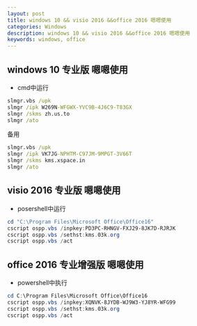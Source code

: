 ```yaml
---
layout: post
title: windows 10 && visio 2016 &&office 2016 嗯嗯使用
categories: Windows
description: windows 10 && visio 2016 &&office 2016 嗯嗯使用
keywords: windows, office
---
```


## windows 10 专业版 嗯嗯使用
- cmd中运行
```cmd
slmgr.vbs /upk
slmgr /ipk W269N-WFGWX-YVC9B-4J6C9-T83GX
slmgr /skms zh.us.to
slmgr /ato
```

备用
```cmd
slmgr.vbs /upk
slmgr /ipk VK7JG-NPHTM-C97JM-9MPGT-3V66T
slmgr /skms kms.xspace.in
slmgr /ato
```
## visio 2016 专业版 嗯嗯使用
- posershell中运行
```powershell
cd "C:\Program Files\Microsoft Office\Office16"
cscript ospp.vbs /inpkey:PD3PC-RHNGV-FXJ29-8JK7D-RJRJK
cscript ospp.vbs /sethst:kms.03k.org
cscript ospp.vbs /act
```

## office 2016 专业增强版 嗯嗯使用
- powershell中执行
```powershell
cd C:\Program Files\Microsoft Office\Office16
cscript ospp.vbs /inpkey:XQNVK-8JYDB-WJ9W3-YJ8YR-WFG99
cscript ospp.vbs /sethst:kms.03k.org
cscript ospp.vbs /act

```

